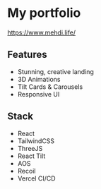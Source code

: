 # My portfolio

https://www.mehdi.life/

## Features
* Stunning, creative landing
* 3D Animations
* Tilt Cards & Carousels
* Responsive UI

## Stack
* React
* TailwindCSS
* ThreeJS
* React Tilt
* AOS
* Recoil
* Vercel CI/CD
